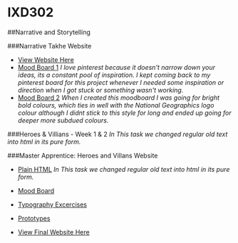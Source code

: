 # IXD302

##Narrative and Storytelling

###Narrative Takhe Website
- [View Website Here](https://amygrahamie.github.io/Bird-Project/index.html)
- [Mood Board 1](https://uk.pinterest.com/grahamie/bird-project/)
*I love pinterest because it doesn't narrow down your ideas, its a constant pool of inspiration. I kept coming back to my pinterest board for this project whenever I needed some inspiration or direction when I got stuck or something wasn't working.*
- [Mood Board 2](https://amygrahamie.github.io/IXD302/images/moodboard.jpg)
*When I created this moodboard I was going for bright bold colours, which ties in well with the National Geographics logo colour although I didnt stick to this style for long and ended up going for deeper more subdued colours.*

###Heroes & Villians - Week 1 & 2
*In This task we changed regular old text into html in its pure form.*

###Master Apprentice: Heroes and Villans Website

- [Plain HTML](https://amygrahamie.github.io/IXD302/Sherlock-Holmes/heroes-and-villains.html)
*In This task we changed regular old text into html in its pure form.*
- [Mood Board](https://uk.pinterest.com/grahamie/sherlock-holmes-uni/)

- [Typography Excercises]()

- [Prototypes]()

- [View Final Website Here](https://amygrahamie.github.io/IXD302/Sherlock-Holmes/index.html)
